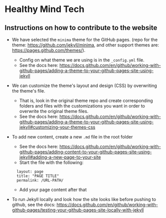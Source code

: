 # Healthy Mind Tech

## Instructions on how to contribute to the website

* We have selected the `minima` theme for the GitHub pages. (repo for the theme: https://github.com/jekyll/minima, and other support themes are: https://pages.github.com/themes/). 
  * Config on what theme we are using is in the `_config.yml` file. 
  * See the docs here: https://docs.github.com/en/github/working-with-github-pages/adding-a-theme-to-your-github-pages-site-using-jekyll

* We can customize the theme's layout and design (CSS) by overwriting the theme's file. 
  * That is, look in the original theme repo and create corresponding folders and files with the customizations you want in order to overwrite the original theme files.
  * See the docs here: https://docs.github.com/en/github/working-with-github-pages/adding-a-theme-to-your-github-pages-site-using-jekyll#customizing-your-themes-css

* To add new content, create a new `.md` file in the root folder
  * See the docs here: https://docs.github.com/en/github/working-with-github-pages/adding-content-to-your-github-pages-site-using-jekyll#adding-a-new-page-to-your-site
  * Start the file with the following:
  ```
    layout: page
    title: "PAGE TITLE"
    permalink: /URL-PATH/
  ```
  * Add your page content after that 

* To run Jekyll locally and look how the site looks like before pushing to github, see the docs: https://docs.github.com/en/github/working-with-github-pages/testing-your-github-pages-site-locally-with-jekyll

